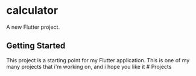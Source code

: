 # calculator

A new Flutter project.

## Getting Started

This project is a starting point for my Flutter application.
This is one of my many projects that i'm working on, and i hope you like it 
#   P r o j e c t s 
 
 
